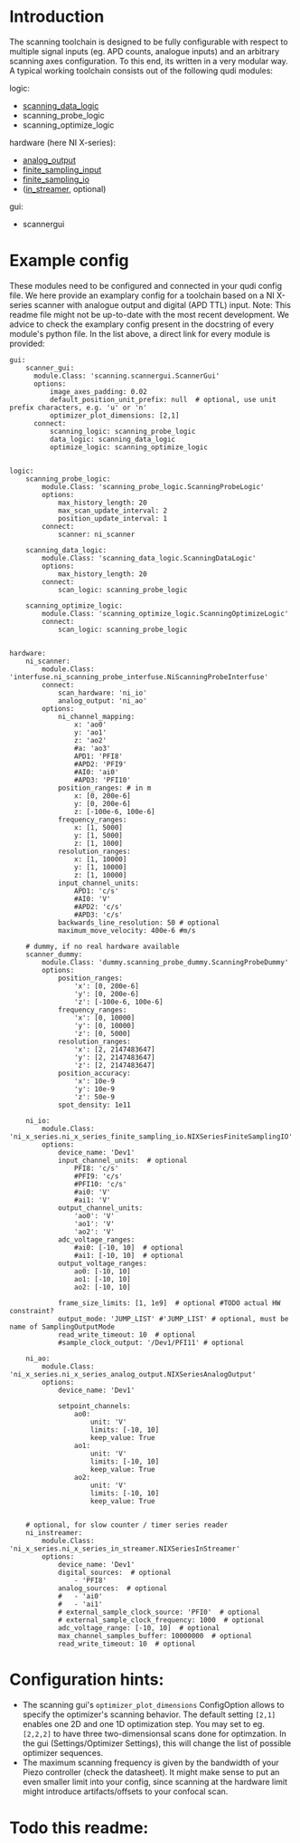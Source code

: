 # Introduction

The scanning toolchain is designed to be fully configurable with respect to multiple signal inputs (eg. APD counts, analogue inputs) and an arbitrary scanning axes configuration.
To this end, its written in a very modular way.
A typical working toolchain consists out of the following qudi modules:

logic:
- [scanning_data_logic](https://github.com/Ulm-IQO/qudi-iqo-modules/blob/main/src/qudi/logic/scanning_data_logic.py#L50)
- scanning_probe_logic
- scanning_optimize_logic

hardware (here NI X-series):
- [analog_output](ttps://github.com/Ulm-IQO/qudi-iqo-modules/blob/main/src/qudi/hardware/ni_x_series/ni_x_series_analog_output.py#L39)
- [finite_sampling_input](https://github.com/Ulm-IQO/qudi-iqo-modules/blob/main/src/qudi/hardware/ni_x_series/ni_x_series_finite_sampling_input.py#L46)
- [finite_sampling_io](https://github.com/Ulm-IQO/qudi-iqo-modules/blob/main/src/qudi/hardware/ni_x_series/ni_x_series_finite_sampling_io.py#L50)
- ([in_streamer](https://github.com/Ulm-IQO/qudi-iqo-modules/blob/main/src/qudi/hardware/ni_x_series/ni_x_series_in_streamer.py#L45), optional)

gui:
- scannergui

# Example config

These modules need to be configured and connected in your qudi config file.
We here provide an examplary config for a toolchain based on a NI X-series scanner with analogue output and digital (APD TTL) input.
Note: This readme file might not be up-to-date with the most recent development. We advice to check the examplary config present in the 
docstring of every module's python file. In the list above, a direct link for every module is provided:


    gui:
        scanner_gui:
          module.Class: 'scanning.scannergui.ScannerGui'
          options:  
              image_axes_padding: 0.02
              default_position_unit_prefix: null  # optional, use unit prefix characters, e.g. 'u' or 'n'
              optimizer_plot_dimensions: [2,1]
          connect:
              scanning_logic: scanning_probe_logic
              data_logic: scanning_data_logic
              optimize_logic: scanning_optimize_logic
    
    
    logic:
        scanning_probe_logic:
            module.Class: 'scanning_probe_logic.ScanningProbeLogic'
            options:  
                max_history_length: 20
                max_scan_update_interval: 2
                position_update_interval: 1
            connect:
                scanner: ni_scanner

        scanning_data_logic:
            module.Class: 'scanning_data_logic.ScanningDataLogic'
            options:  
                max_history_length: 20
            connect:
                scan_logic: scanning_probe_logic

        scanning_optimize_logic:
            module.Class: 'scanning_optimize_logic.ScanningOptimizeLogic'
            connect:
                scan_logic: scanning_probe_logic

    
    hardware:
        ni_scanner:
            module.Class: 'interfuse.ni_scanning_probe_interfuse.NiScanningProbeInterfuse'
            connect:
                scan_hardware: 'ni_io'
                analog_output: 'ni_ao'
            options:  
                ni_channel_mapping:
                    x: 'ao0'
                    y: 'ao1'
                    z: 'ao2'
                    #a: 'ao3'
                    APD1: 'PFI8'
                    #APD2: 'PFI9'
                    #AI0: 'ai0'
                    #APD3: 'PFI10'
                position_ranges: # in m
                    x: [0, 200e-6]
                    y: [0, 200e-6]
                    z: [-100e-6, 100e-6]
                frequency_ranges:
                    x: [1, 5000]
                    y: [1, 5000]
                    z: [1, 1000]
                resolution_ranges:
                    x: [1, 10000]
                    y: [1, 10000]
                    z: [1, 10000]
                input_channel_units:
                    APD1: 'c/s'
                    #AI0: 'V'
                    #APD2: 'c/s'
                    #APD3: 'c/s'
                backwards_line_resolution: 50 # optional
                maximum_move_velocity: 400e-6 #m/s
        
        # dummy, if no real hardware available
        scanner_dummy:
            module.Class: 'dummy.scanning_probe_dummy.ScanningProbeDummy'
            options:
                position_ranges:
                    'x': [0, 200e-6]
                    'y': [0, 200e-6]
                    'z': [-100e-6, 100e-6]
                frequency_ranges:
                    'x': [0, 10000]
                    'y': [0, 10000]
                    'z': [0, 5000]
                resolution_ranges:
                    'x': [2, 2147483647]
                    'y': [2, 2147483647]
                    'z': [2, 2147483647]
                position_accuracy:
                    'x': 10e-9
                    'y': 10e-9
                    'z': 50e-9
                spot_density: 1e11
        
        ni_io:
            module.Class: 'ni_x_series.ni_x_series_finite_sampling_io.NIXSeriesFiniteSamplingIO'
            options:
                device_name: 'Dev1'
                input_channel_units:  # optional
                    PFI8: 'c/s'
                    #PFI9: 'c/s'
                    #PFI10: 'c/s'
                    #ai0: 'V'
                    #ai1: 'V'
                output_channel_units:
                    'ao0': 'V'
                    'ao1': 'V'
                    'ao2': 'V'
                adc_voltage_ranges:
                    #ai0: [-10, 10]  # optional
                    #ai1: [-10, 10]  # optional
                output_voltage_ranges:
                    ao0: [-10, 10]
                    ao1: [-10, 10]
                    ao2: [-10, 10]

                frame_size_limits: [1, 1e9]  # optional #TODO actual HW constraint?
                output_mode: 'JUMP_LIST' #'JUMP_LIST' # optional, must be name of SamplingOutputMode
                read_write_timeout: 10  # optional
                #sample_clock_output: '/Dev1/PFI11' # optional

        ni_ao:
            module.Class: 'ni_x_series.ni_x_series_analog_output.NIXSeriesAnalogOutput'
            options:
                device_name: 'Dev1'
        
                setpoint_channels:
                    ao0:
                        unit: 'V'
                        limits: [-10, 10]
                        keep_value: True
                    ao1:
                        unit: 'V'
                        limits: [-10, 10]
                        keep_value: True
                    ao2:
                        unit: 'V'
                        limits: [-10, 10]
                        keep_value: True

        
        # optional, for slow counter / timer series reader
        ni_instreamer:
            module.Class: 'ni_x_series.ni_x_series_in_streamer.NIXSeriesInStreamer'
            options:
                device_name: 'Dev1'
                digital_sources:  # optional
                    - 'PFI8'
                analog_sources:  # optional
                #   - 'ai0'
                #   - 'ai1'
                # external_sample_clock_source: 'PFI0'  # optional
                # external_sample_clock_frequency: 1000  # optional
                adc_voltage_range: [-10, 10]  # optional
                max_channel_samples_buffer: 10000000  # optional
                read_write_timeout: 10  # optional

# Configuration hints:
- The scanning gui's `optimizer_plot_dimensions` ConfigOption allows to specify the optimizer's scanning behavior. The default setting `[2,1]` enables one 2D and one 1D optimization step. You may set to eg. `[2,2,2]` to have three two-dimensionsal scans done for optimzation. In the gui (Settings/Optimizer Settings), this will change the list of possible optimizer sequences.  
- The maximum scanning frequency is given by the bandwidth of your Piezo controller (check the datasheet). It might make sense to put an even smaller limit into your config, since scanning at the hardware limit might introduce artifacts/offsets to your confocal scan.

# Todo this readme:
